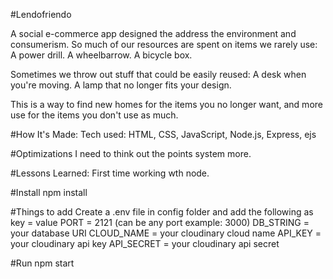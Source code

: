 
#Lendofriendo

A social e-commerce app designed the address the environment and consumerism. So much of our resources are spent on items we rarely use: A power drill. A wheelbarrow. A bicycle box. 

Sometimes we throw out stuff that could be easily reused: A desk when you're moving. A lamp that no longer fits your design. 

This is a way to find new homes for the items you no longer want, and more use for the items you don't use as much.

#How It's Made:
Tech used: HTML, CSS, JavaScript, Node.js, Express, ejs

#Optimizations
I need to think out the points system more.

#Lessons Learned:
First time working wth node.

#Install
npm install

#Things to add
Create a .env file in config folder and add the following as key = value
PORT = 2121 (can be any port example: 3000)
DB_STRING = your database URI
CLOUD_NAME = your cloudinary cloud name
API_KEY = your cloudinary api key
API_SECRET = your cloudinary api secret

#Run
npm start